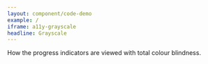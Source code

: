 ```yaml
---
layout: component/code-demo
example: /
iframe: a11y-grayscale
headline: Grayscale
---
```



How the progress indicators are viewed with total colour blindness.
